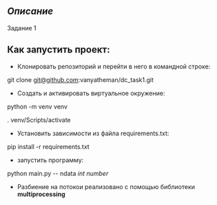 ## _Описание_

Задание 1


## Как запустить проект:

- Клонировать репозиторий и перейти в него в командной строке:

git clone git@github.com:vanyatheman/dc_task1.git

- Cоздать и активировать виртуальное окружение:

python -m venv venv

. venv/Scripts/activate

- Установить зависимости из файла requirements.txt:

pip install -r requirements.txt

- запустить программу:

python main.py -- ndata *int number*

- Разбиение на потокои реализовано с помощью библиотеки **multiprocessing**
